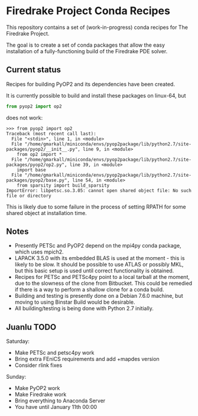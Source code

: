 Firedrake Project Conda Recipes
===============================

This repository contains a set of (work-in-progress) conda recipes for The
Firedrake Project.

The goal is to create a set of conda packages that allow the easy installation
of a fully-functioning build of the Firedrake PDE solver.

Current status
--------------

Recipes for building PyOP2 and its dependencies have been created.

It is currently possible to build and install these packages on linux-64, but

```python
from pyop2 import op2
```

does not work:

```
>>> from pyop2 import op2
Traceback (most recent call last):
  File "<stdin>", line 1, in <module>
  File "/home/gmarkall/miniconda/envs/pyop2package/lib/python2.7/site-packages/pyop2/__init__.py", line 9, in <module>
    from op2 import *
  File "/home/gmarkall/miniconda/envs/pyop2package/lib/python2.7/site-packages/pyop2/op2.py", line 39, in <module>
    import base
  File "/home/gmarkall/miniconda/envs/pyop2package/lib/python2.7/site-packages/pyop2/base.py", line 54, in <module>
    from sparsity import build_sparsity
ImportError: libpetsc.so.3.05: cannot open shared object file: No such file or directory
```

This is likely due to some failure in the process of setting RPATH for some
shared object at installation time.

Notes
-----

- Presently PETSc and PyOP2 depend on the mpi4py conda package, which uses mpich2.
- LAPACK 3.5.0 with its embedded BLAS is used at the moment - this is likely to
  be slow. It should be possible to use ATLAS or possibly MKL, but this basic
  setup is used until correct functionality is obtained.
- Recipes for PETSc and PETSc4py point to a local tarball at the moment, due to
  the slowness of the clone from Bitbucket. This could be remedied if there is a
  way to perform a shallow clone for a conda build.
- Building and testing is presently done on a Debian 7.6.0 machine, but moving
  to using Binstar Build would be desirable.
- All building/testing is being done with Python 2.7 initially.

Juanlu TODO
-----------

Saturday:
- Make PETSc and petsc4py work
- Bring extra FEniCS requirements and add +mapdes version
- Consider rlink fixes

Sunday:
- Make PyOP2 work
- Make Firedrake work
- Bring everything to Anaconda Server
- You have until January 11th 00:00
